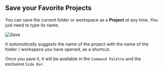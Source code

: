 ## Save your Favorite Projects

You can save the current folder or workspace as a **Project** at any time. You just need to type its name. 

![Save](../images/project-manager-save.png)

It _automatically_ suggests the name of the project with the name of the folder / workspace you have opened, as a shortcut.

Once you save it, it will be available in the `Command Palette` and the exclusive `Side Bar`.